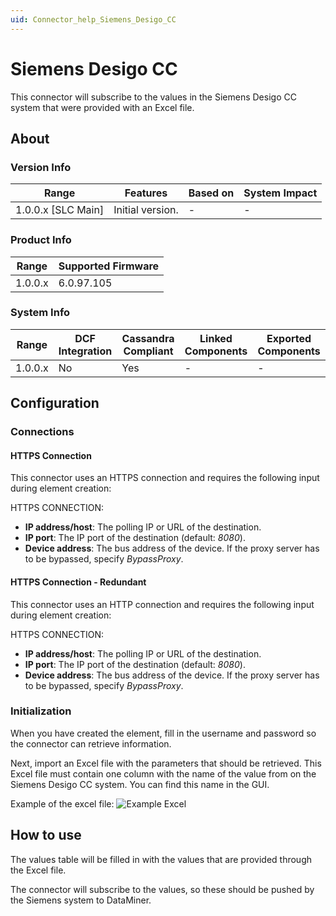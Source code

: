 ```yaml
---
uid: Connector_help_Siemens_Desigo_CC
---
```


# Siemens Desigo CC

This connector will subscribe to the values in the Siemens Desigo CC system that were provided with an Excel file.

## About

### Version Info

| Range              | Features         | Based on | System Impact |
|--------------------|------------------|----------|---------------|
| 1.0.0.x [SLC Main] | Initial version. | -        | -             |

### Product Info

| Range   | Supported Firmware |
|---------|--------------------|
| 1.0.0.x | 6.0.97.105         |

### System Info

| Range   | DCF Integration | Cassandra Compliant | Linked Components | Exported Components |
|---------|-----------------|---------------------|-------------------|---------------------|
| 1.0.0.x | No              | Yes                 | -                 | -                   |

## Configuration

### Connections

#### HTTPS Connection

This connector uses an HTTPS connection and requires the following input during element creation:

HTTPS CONNECTION:

- **IP address/host**: The polling IP or URL of the destination.
- **IP port**: The IP port of the destination (default: *8080*).
- **Device address**: The bus address of the device. If the proxy server has to be bypassed, specify *BypassProxy*.

#### HTTPS Connection - Redundant

This connector uses an HTTP connection and requires the following input during element creation:

HTTPS CONNECTION:

- **IP address/host**: The polling IP or URL of the destination.
- **IP port**: The IP port of the destination (default: *8080*).
- **Device address**: The bus address of the device. If the proxy server has to be bypassed, specify *BypassProxy*.

### Initialization

When you have created the element, fill in the username and password so the connector can retrieve information.

Next, import an Excel file with the parameters that should be retrieved. This Excel file must contain one column with the name of the value from on the Siemens Desigo CC system. You can find this name in the GUI.

Example of the excel file:
![Example Excel](~/connector/images/SiemensDesigoCcExampleExcel.png)

## How to use

The values table will be filled in with the values that are provided through the Excel file.

The connector will subscribe to the values, so these should be pushed by the Siemens system to DataMiner.
